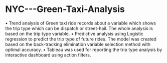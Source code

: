 # NYC---Green-Taxi-Analysis
•	Trend analysis of Green taxi ride records about a variable which shows the trip type which can be dispatch or street-hail. The whole analysis is based on the trip type variable.
•	Predictive analysis using Logistic regression to predict the trip type of future rides. The model was created based on the back-tracking elimination variable selection method with optimal accuracy.
•	Tableau was used for reporting the trip type analysis by interactive dashboard using action filters.
